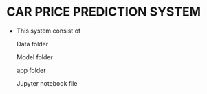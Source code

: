 # CAR PRICE PREDICTION SYSTEM

- This system consist of
  
  Data folder
  
  Model folder
  
  app folder
  
  Jupyter notebook file
